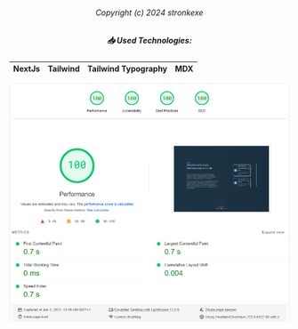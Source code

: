 <div align="center">
  
  <h6>Copyright (c) 2024 stronkexe</h6>
  
  <h5>📥 Used Technologies:</h5>

NextJs   | Tailwind    | Tailwind Typography      | MDX            
---        | ---          | ---             | ---                 

![alt img](./public/Screenshot%202024-06-05%20105137.png)

</div>

